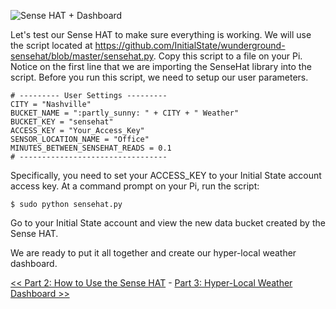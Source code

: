 ![Sense HAT + Dashboard](https://github.com/InitialState/wunderground-sensehat/wiki/img/sensehat_data.png)

Let's test our Sense HAT to make sure everything is working. We will use the script located at https://github.com/InitialState/wunderground-sensehat/blob/master/sensehat.py. Copy this script to a file on your Pi. Notice on the first line that we are importing the SenseHat library into the script. Before you run this script, we need to setup our user parameters. 

```
# --------- User Settings ---------
CITY = "Nashville"
BUCKET_NAME = ":partly_sunny: " + CITY + " Weather"
BUCKET_KEY = "sensehat"
ACCESS_KEY = "Your_Access_Key"
SENSOR_LOCATION_NAME = "Office"
MINUTES_BETWEEN_SENSEHAT_READS = 0.1
# ---------------------------------
```

Specifically, you need to set your ACCESS_KEY to your Initial State account access key. At a command prompt on your Pi, run the script:

```
$ sudo python sensehat.py
```

Go to your Initial State account and view the new data bucket created by the Sense HAT.

We are ready to put it all together and create our hyper-local weather dashboard.

[<< Part 2: How to Use the Sense HAT](Part-2.-How-to-Use-the-Sense-HAT) - [Part 3: Hyper-Local Weather Dashboard >>](Part-3.-Hyper-Local-Weather-Dashboard)